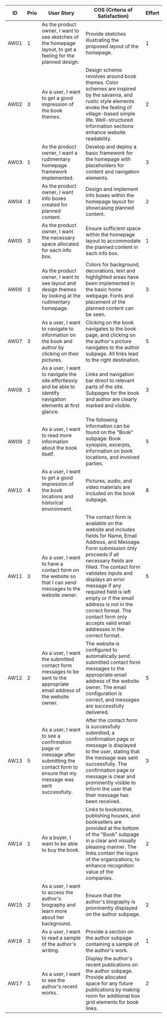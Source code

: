 
| ID   | Prio | User Story | COS (Criteria of Satisfaction) | Effort |
|------|------|------------|--------------------------------|--------|
| AW01 | 1    | As the product owner, I want to see sketches of the homepage layout, to get a feeling for the planned design. | Provide sketches illustrating the proposed layout of the homepage. | 1      |
| AW02 | 3    | As a user, I want to get a good impression of the book themes. | Design scheme revolves around book themes. Color schemes are inspired by the savanna, and rustic style elements evoke the feeling of village-based simple life. Well-structured information sections enhance website readability. | 2      |
| AW03 | 1    | As the product owner, I want a rudimentary homepage framework implemented. | Develop and deploy a basic framework for the homepage with placeholders for content and navigation elements. | 3      |
| AW04 | 3    | As the product owner, I want info boxes created for planned content. | Design and implement info boxes within the homepage layout for showcasing planned content. | 2      |
| AW05 | 3    | As the product owner, I want the necessary space allocated for each info box. | Ensure sufficient space within the homepage layout to accommodate the planned content in each info box. | 1      |
| AW06 | 2    | As the product owner, I want to see layout and design themes by looking at the rudimentary homepage. | Colors for background, decorations, text and highlighted areas have been implemented in the basic home webpage. Fonts and placement of the planned content can be seen. | 3      |
| AW07 | 3    | As a user, I want to navigate to information on the book and author by clicking on their pictures. | Clicking on the book navigates to the book page, and clicking on the author's picture navigates to the author subpage. All links lead to the right destination. | 5      |
| AW08 | 1    | As a user, I want to navigate the site effortlessly and be able to identify navigation elements at first glance. | Links and navigation bar direct to relevant parts of the site. Subpages for the book and author are clearly marked and visible. | 3      |
| AW09 | 2    | As a user, I want to read more information about the book itself. | The following information can be found on the "Book" subpage: Book synopsis, excerpts, information on book locations, and involved parties. | 5      |
| AW10 | 4    | As a user, I want to get a good impression of the book locations and historical environment. | Pictures, audio, and video materials are included on the book subpage. | 8      |
| AW11 | 3    | As a user, I want to have a contact form on the website so that I can send messages to the website owner. | The contact form is available on the website and includes fields for Name, Email Address, and Message. Form submission only proceeds if all necessary fields are filled. The contact form validates inputs and displays an error message if any required field is left empty or if the email address is not in the correct format. The contact form only accepts valid email addresses in the correct format. | 5      |
| AW12 | 2    | As a user, I want the submitted contact form messages to be sent to the appropriate email address of the website owner. | The website is configured to automatically send submitted contact form messages to the appropriate email address of the website owner. The email configuration is correct, and messages are successfully delivered. | 5      |
| AW13 | 5    | As a user, I want to see a confirmation page or message after submitting the contact form to ensure that my message was sent successfully. | After the contact form is successfully submitted, a confirmation page or message is displayed to the user, stating that the message was sent successfully. The confirmation page or message is clear and prominently visible to inform the user that their message has been received. | 3      |
| AW14 | 1    | As a buyer, I want to be able to buy the book. | Links to bookstores, publishing houses, and booksellers are provided at the bottom of the "Book" subpage in a clear and visually pleasing manner. The links contain the logos of the organizations, to enhance recognition value of the companies. | 2      |
| AW15 | 2    | As a user, I want to access the author's biography and learn more about her background. | Ensure that the author's biography is prominently displayed on the author subpage. | 2      |
| AW16 | 3    | As a user, I want to read a sample of the author's writing. | Provide a section on the author subpage containing a sample of the author's work. | 1      |
| AW17 | 1    | As a user, I want to see the author's recent works. | Display the author's recent publications on the author subpage. Provide allocated space for any future publications by making room for additional box grid elements for book links. | 2      |
